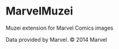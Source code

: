 MarvelMuzei
===========

Muzei extension for Marvel Comics images

Data provided by Marvel. © 2014 Marvel
